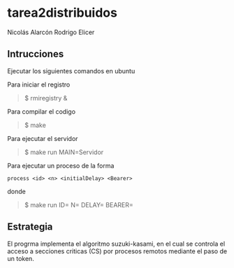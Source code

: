 # tarea2distribuidos


Nicolás Alarcón
Rodrigo Elicer

## Intrucciones

Ejecutar los siguientes comandos en ubuntu

Para iniciar el registro
> $ rmiregistry &

Para compilar el codigo
> $ make

Para ejecutar el servidor
> $ make run MAIN=Servidor

Para ejecutar un proceso de la forma
```
process <id> <n> <initialDelay> <Bearer>
```
donde
> $ make run ID=<id> N=<n> DELAY=<initialDelay> BEARER=<Bearer>

## Estrategia

El progrma implementa el algoritmo suzuki-kasami, en el cual se controla el acceso a secciones criticas (CS) por procesos remotos mediante el paso de un token.

